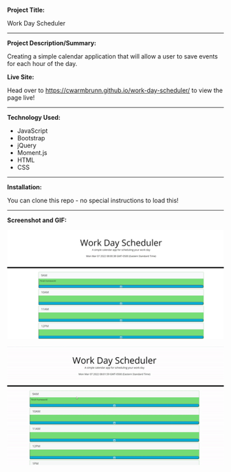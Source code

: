 **Project Title:**

Work Day Scheduler

---

**Project Description/Summary:**

Creating a simple calendar application that will allow a user to save events for each hour of the day.

**Live Site:**

Head over to https://cwarmbrunn.github.io/work-day-scheduler/ to view the page live!

---

**Technology Used:**

- JavaScript
- Bootstrap
- jQuery
- Moment.js
- HTML
- CSS

---

**Installation:**

You can clone this repo - no special instructions to load this!

---

**Screenshot and GIF:**

![Screenshot of Work Day Scheduler](./assets/images/work-day-scheduler.jpg)

![Animated GIF of Work Day Scheduler](./assets/images/work-day-scheduler-gif.gif)
